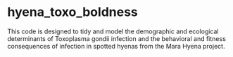 # hyena_toxo_boldness
This code is designed to tidy and model the demographic and ecological determinants of Toxoplasma gondii infection and the behavioral and fitness consequences of infection in spotted hyenas from the Mara Hyena project.
